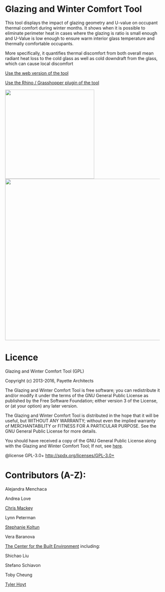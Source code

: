 Glazing and Winter Comfort Tool
========================================
This tool displays the impact of glazing geometry and U-value on occupant thermal comfort during winter months. It shows when it is possible to eliminate perimeter heat in cases where the glazing is ratio is small enough and U-Value is low enough to ensure warm interior glass temperature and thermally comfortable occupants.

More specifically, it quantifies thermal discomfort from both overall mean radiant heat loss to the cold glass as well as cold downdraft from the glass, which can cause local discomfort

[Use the web version of the tool](http://payette.github.io/Thermal-Comfort-Tool/)

[Use the Rhino / Grasshopper plugin of the tool](http://hydrashare.github.io/hydra/viewer?owner=chriswmackey&fork=hydra_2&id=Glazing_and_Winter_Comfort_Tool_-_IP)


<img src="https://github.com/PayettePeople/Thermal-Comfort-Tool/raw/master/resources/WebInterface.JPG" width="290" align="left">

<img src="https://github.com/chriswmackey/hydra_2/raw/master/Glazing_and_Winter_Comfort_Tool_-_IP/Glazing_and_Winter_Comfort_Tool_-_IP_Rhino.png" width="525">



Licence
========================================
Glazing and Winter Comfort Tool (GPL)

Copyright (c) 2013-2016, Payette Architects

The Glazing and Winter Comfort Tool is free software; you can redistribute it and/or modify it under the terms of the GNU General Public License as published by the Free Software Foundation; either version 3 of the License, or (at your option) any later version.

The Glazing and Winter Comfort Tool is distributed in the hope that it will be useful, but WITHOUT ANY WARRANTY; without even the implied warranty of MERCHANTABILITY or FITNESS FOR A PARTICULAR PURPOSE. See the GNU General Public License for more details.

You should have received a copy of the GNU General Public License along with the Glazing and Winter Comfort Tool; If not, see [here](https://github.com/PayettePeople/Thermal-Comfort-Tool/blob/master/License_GPL.md).

@license GPL-3.0+ <http://spdx.org/licenses/GPL-3.0+>




Contributors (A-Z):
========================================
Alejandra Menchaca

Andrea Love

[Chris Mackey](https://github.com/chriswmackey)

Lynn Peterman

[Stephanie Koltun](https://github.com/stephkoltun)

Vera Baranova

[The Center for the Built Environment](https://github.com/CenterForTheBuiltEnvironment) including:

Shichao Liu

Stefano Schiavon

Toby Cheung

[Tyler Hoyt](thoyt)
